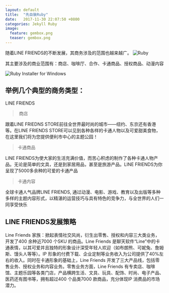 ```yaml
---
layout: default
title:  "先自裝Ruby"
date:   2017-11-30 22:07:50 +0800
categories: Jekyll Ruby
image:
  feature: gembox.png
  teaser: gembox.png
---
```

随着LINE FRIENDS的不断发展，其商务涉及的范围也越来越广。
![Ruby](https://www.ruby-lang.org/images/header-ruby-logo.png)

其主要涉及的商业范围有：商店、咖啡厅、合作、卡通商品、授权商品、动漫内容

![Ruby Installer for Windows](.png)

## 举例几个典型的商务类型：

LINE FRIENDS
>  商店

跟着LINE FRIEDNS STORE前往全世界最时尚的城市——纽约、东京还有香港等。在LINE FRIENDS STORE可以见到各种各样的卡通人物以及可爱甜美食物，在这里我们将为您提供便利市中心的主题公园！

> 卡通商品

LINE FRIENDS为使大家的生活充满价值，而苦心积虑的制作了各种卡通人物产品。无论是简单的文具，还是到家居用品，甚至是旅游产品。LINE FRIENDS为你呈现了5000多余种的可爱的卡通产品

>  卡通内容

全球卡通人气品牌LINE FRIENDS, 通过动漫、电影、游戏、教育以及出版等多种多样的主题内容形式，以精湛的运营技巧与具有特色的竞争力，与全世界的人们一同享受快乐

## LINE FRIENDS发展策略

Line Friends 家族：掀起表情社交风尚，衍生出零售、授权和内容三大类业务，开发了400 余种近7000 个SKU 的商品。Line Friends 是聊天软件“Line”中的卡通表情，以其可爱并且独特的形象设计深受年轻人欢迎（如布朗熊、可妮兔、詹姆斯、馒头人等等）。IP 形象的付费下载、企业定制等业务收入为公司提供了40%左右的收入。同时在卡通形象的基础上，Line Friends 开发了三大产品线，包括零售业务、授权业务和内容业务。零售业务方面，Line Friends 有专卖店、咖啡馆、主题乐园等各类门店，产品横跨生活、文具、玩具、配饰、时尚、电子产品、医药还有图书等，拥有超过400 个品类7000 款商品，充分体现IP 消费品的市场潜力。

